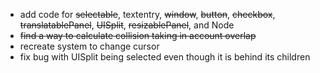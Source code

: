 - add code for ~~selectable~~, textentry, ~~window~~, ~~button~~, ~~checkbox~~, ~~translatablePanel~~, ~~UISplit~~, ~~resizablePanel~~, and Node
- ~~find a way to calculate collision taking in account overlap~~
- recreate system to change cursor
- fix bug with UISplit being selected even though it is behind its children